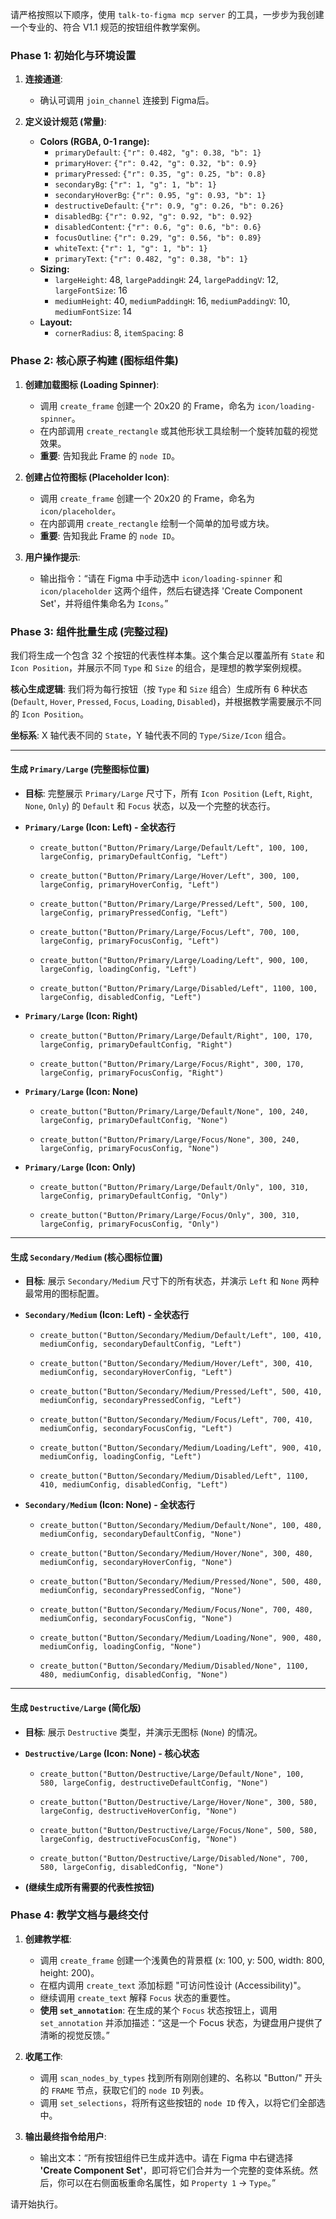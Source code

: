 请严格按照以下顺序，使用 `talk-to-figma mcp server` 的工具，一步步为我创建一个专业的、符合 V1.1 规范的按钮组件教学案例。

### **Phase 1: 初始化与环境设置**

1.  **连接通道**:
    * 确认可调用 `join_channel` 连接到 Figma后。

2.  **定义设计规范 (常量)**:
    * **Colors (RGBA, 0-1 range):**
        * `primaryDefault`: `{"r": 0.482, "g": 0.38, "b": 1}`
        * `primaryHover`: `{"r": 0.42, "g": 0.32, "b": 0.9}`
        * `primaryPressed`: `{"r": 0.35, "g": 0.25, "b": 0.8}`
        * `secondaryBg`: `{"r": 1, "g": 1, "b": 1}`
        * `secondaryHoverBg`: `{"r": 0.95, "g": 0.93, "b": 1}`
        * `destructiveDefault`: `{"r": 0.9, "g": 0.26, "b": 0.26}`
        * `disabledBg`: `{"r": 0.92, "g": 0.92, "b": 0.92}`
        * `disabledContent`: `{"r": 0.6, "g": 0.6, "b": 0.6}`
        * `focusOutline`: `{"r": 0.29, "g": 0.56, "b": 0.89}`
        * `whiteText`: `{"r": 1, "g": 1, "b": 1}`
        * `primaryText`: `{"r": 0.482, "g": 0.38, "b": 1}`
    * **Sizing:**
        * `largeHeight`: 48, `largePaddingH`: 24, `largePaddingV`: 12, `largeFontSize`: 16
        * `mediumHeight`: 40, `mediumPaddingH`: 16, `mediumPaddingV`: 10, `mediumFontSize`: 14
    * **Layout:**
        * `cornerRadius`: 8, `itemSpacing`: 8

### **Phase 2: 核心原子构建 (图标组件集)**

1.  **创建加载图标 (Loading Spinner)**:
    * 调用 `create_frame` 创建一个 20x20 的 Frame，命名为 `icon/loading-spinner`。
    * 在内部调用 `create_rectangle` 或其他形状工具绘制一个旋转加载的视觉效果。
    * **重要**: 告知我此 Frame 的 `node ID`。

2.  **创建占位符图标 (Placeholder Icon)**:
    * 调用 `create_frame` 创建一个 20x20 的 Frame，命名为 `icon/placeholder`。
    * 在内部调用 `create_rectangle` 绘制一个简单的加号或方块。
    * **重要**: 告知我此 Frame 的 `node ID`。

3.  **用户操作提示**:
    * 输出指令：“请在 Figma 中手动选中 `icon/loading-spinner` 和 `icon/placeholder` 这两个组件，然后右键选择 'Create Component Set'，并将组件集命名为 `Icons`。”

### **Phase 3: 组件批量生成 (完整过程)**

我们将生成一个包含 32 个按钮的代表性样本集。这个集合足以覆盖所有 `State` 和 `Icon Position`，并展示不同 `Type` 和 `Size` 的组合，是理想的教学案例规模。

**核心生成逻辑**: 我们将为每行按钮（按 `Type` 和 `Size` 组合）生成所有 6 种状态 (`Default`, `Hover`, `Pressed`, `Focus`, `Loading`, `Disabled`)，并根据教学需要展示不同的 `Icon Position`。

**坐标系**: X 轴代表不同的 `State`，Y 轴代表不同的 `Type/Size/Icon` 组合。

---

#### **生成 `Primary/Large` (完整图标位置)**

- **目标**: 完整展示 `Primary/Large` 尺寸下，所有 `Icon Position` (`Left`, `Right`, `None`, `Only`) 的 `Default` 和 `Focus` 状态，以及一个完整的状态行。
    
- **`Primary/Large` (Icon: Left) - 全状态行**
    
    - `create_button("Button/Primary/Large/Default/Left", 100, 100, largeConfig, primaryDefaultConfig, "Left")`
        
    - `create_button("Button/Primary/Large/Hover/Left", 300, 100, largeConfig, primaryHoverConfig, "Left")`
        
    - `create_button("Button/Primary/Large/Pressed/Left", 500, 100, largeConfig, primaryPressedConfig, "Left")`
        
    - `create_button("Button/Primary/Large/Focus/Left", 700, 100, largeConfig, primaryFocusConfig, "Left")`
        
    - `create_button("Button/Primary/Large/Loading/Left", 900, 100, largeConfig, loadingConfig, "Left")`
        
    - `create_button("Button/Primary/Large/Disabled/Left", 1100, 100, largeConfig, disabledConfig, "Left")`
        
- **`Primary/Large` (Icon: Right)**
    
    - `create_button("Button/Primary/Large/Default/Right", 100, 170, largeConfig, primaryDefaultConfig, "Right")`
        
    - `create_button("Button/Primary/Large/Focus/Right", 300, 170, largeConfig, primaryFocusConfig, "Right")`
        
- **`Primary/Large` (Icon: None)**
    
    - `create_button("Button/Primary/Large/Default/None", 100, 240, largeConfig, primaryDefaultConfig, "None")`
        
    - `create_button("Button/Primary/Large/Focus/None", 300, 240, largeConfig, primaryFocusConfig, "None")`
        
- **`Primary/Large` (Icon: Only)**
    
    - `create_button("Button/Primary/Large/Default/Only", 100, 310, largeConfig, primaryDefaultConfig, "Only")`
        
    - `create_button("Button/Primary/Large/Focus/Only", 300, 310, largeConfig, primaryFocusConfig, "Only")`
        

---

#### **生成 `Secondary/Medium` (核心图标位置)**

- **目标**: 展示 `Secondary/Medium` 尺寸下的所有状态，并演示 `Left` 和 `None` 两种最常用的图标配置。
    
- **`Secondary/Medium` (Icon: Left) - 全状态行**
    
    - `create_button("Button/Secondary/Medium/Default/Left", 100, 410, mediumConfig, secondaryDefaultConfig, "Left")`
        
    - `create_button("Button/Secondary/Medium/Hover/Left", 300, 410, mediumConfig, secondaryHoverConfig, "Left")`
        
    - `create_button("Button/Secondary/Medium/Pressed/Left", 500, 410, mediumConfig, secondaryPressedConfig, "Left")`
        
    - `create_button("Button/Secondary/Medium/Focus/Left", 700, 410, mediumConfig, secondaryFocusConfig, "Left")`
        
    - `create_button("Button/Secondary/Medium/Loading/Left", 900, 410, mediumConfig, loadingConfig, "Left")`
        
    - `create_button("Button/Secondary/Medium/Disabled/Left", 1100, 410, mediumConfig, disabledConfig, "Left")`
        
- **`Secondary/Medium` (Icon: None) - 全状态行**
    
    - `create_button("Button/Secondary/Medium/Default/None", 100, 480, mediumConfig, secondaryDefaultConfig, "None")`
        
    - `create_button("Button/Secondary/Medium/Hover/None", 300, 480, mediumConfig, secondaryHoverConfig, "None")`
        
    - `create_button("Button/Secondary/Medium/Pressed/None", 500, 480, mediumConfig, secondaryPressedConfig, "None")`
        
    - `create_button("Button/Secondary/Medium/Focus/None", 700, 480, mediumConfig, secondaryFocusConfig, "None")`
        
    - `create_button("Button/Secondary/Medium/Loading/None", 900, 480, mediumConfig, loadingConfig, "None")`
        
    - `create_button("Button/Secondary/Medium/Disabled/None", 1100, 480, mediumConfig, disabledConfig, "None")`
        

---

#### **生成 `Destructive/Large` (简化版)**

- **目标**: 展示 `Destructive` 类型，并演示无图标 (`None`) 的情况。
    
- **`Destructive/Large` (Icon: None) - 核心状态**
    
    - `create_button("Button/Destructive/Large/Default/None", 100, 580, largeConfig, destructiveDefaultConfig, "None")`
        
    - `create_button("Button/Destructive/Large/Hover/None", 300, 580, largeConfig, destructiveHoverConfig, "None")`
        
    - `create_button("Button/Destructive/Large/Focus/None", 500, 580, largeConfig, destructiveFocusConfig, "None")`
        
    - `create_button("Button/Destructive/Large/Disabled/None", 700, 580, largeConfig, disabledConfig, "None")`
        



* **(继续生成所有需要的代表性按钮)**

### **Phase 4: 教学文档与最终交付**

1.  **创建教学框**:
    * 调用 `create_frame` 创建一个浅黄色的背景框 (x: 100, y: 500, width: 800, height: 200)。
    * 在框内调用 `create_text` 添加标题 "可访问性设计 (Accessibility)"。
    * 继续调用 `create_text` 解释 `Focus` 状态的重要性。
    * **使用 `set_annotation`**: 在生成的某个 `Focus` 状态按钮上，调用 `set_annotation` 并添加描述：“这是一个 Focus 状态，为键盘用户提供了清晰的视觉反馈。”

2.  **收尾工作**:
    * 调用 `scan_nodes_by_types` 找到所有刚刚创建的、名称以 "Button/" 开头的 `FRAME` 节点，获取它们的 `node ID` 列表。
    * 调用 `set_selections`，将所有这些按钮的 `node ID` 传入，以将它们全部选中。

3.  **输出最终指令给用户**:
    * 输出文本：“所有按钮组件已生成并选中。请在 Figma 中右键选择 **'Create Component Set'**，即可将它们合并为一个完整的变体系统。然后，你可以在右侧面板重命名属性，如 `Property 1` -> `Type`。”

请开始执行。